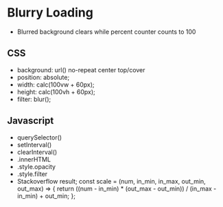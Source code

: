 # Blurry Loading
- Blurred background clears while percent counter counts to 100
## CSS
- background: url() no-repeat center top/cover
- position: absolute;
- width: calc(100vw + 60px);
- height: calc(100vh + 60px);
- filter: blur();
## Javascript
- querySelector()
- setInterval()
- clearInterval()
- .innerHTML
- .style.opacity
- .style.filter
- Stackoverflow result;
const scale = (num, in_min, in_max, out_min, out_max) => {
  return ((num - in_min) * (out_max - out_min)) / (in_max - in_min) + out_min;
};